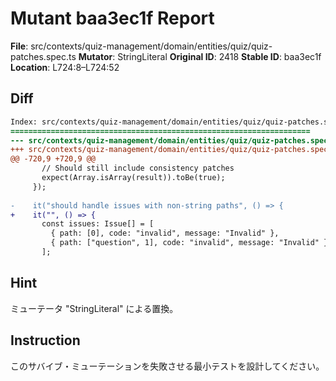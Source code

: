 # Mutant baa3ec1f Report

**File**: src/contexts/quiz-management/domain/entities/quiz/quiz-patches.spec.ts
**Mutator**: StringLiteral
**Original ID**: 2418
**Stable ID**: baa3ec1f
**Location**: L724:8–L724:52

## Diff

```diff
Index: src/contexts/quiz-management/domain/entities/quiz/quiz-patches.spec.ts
===================================================================
--- src/contexts/quiz-management/domain/entities/quiz/quiz-patches.spec.ts	original
+++ src/contexts/quiz-management/domain/entities/quiz/quiz-patches.spec.ts	mutated #2418
@@ -720,9 +720,9 @@
       // Should still include consistency patches
       expect(Array.isArray(result)).toBe(true);
     });
 
-    it("should handle issues with non-string paths", () => {
+    it("", () => {
       const issues: Issue[] = [
         { path: [0], code: "invalid", message: "Invalid" },
         { path: ["question", 1], code: "invalid", message: "Invalid" },
       ];
```

## Hint

ミューテータ "StringLiteral" による置換。

## Instruction

このサバイブ・ミューテーションを失敗させる最小テストを設計してください。
